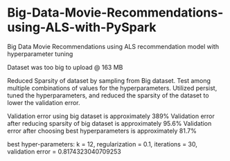 # Big-Data-Movie-Recommendations-using-ALS-with-PySpark
Big Data Movie Recommendations using ALS recommendation model with hyperparameter tuning

Dataset was too big to upload @ 163 MB

Reduced Sparsity of dataset by sampling from Big dataset.
Test among multiple combinations of values for the hyperparameters.
Utilized persist, tuned the hyperparameters, and reduced the sparsity of the dataset to lower the validation error.

Validation error using big dataset is approximately 389% 
Validation error after reducing sparsity of big dataset is approximately 95.6%
Validation error after choosing best hyperparameters is approximately 81.7% 

best hyper-parameters: k = 12, regularization = 0.1, iterations = 30, validation error = 0.8174323040709253
